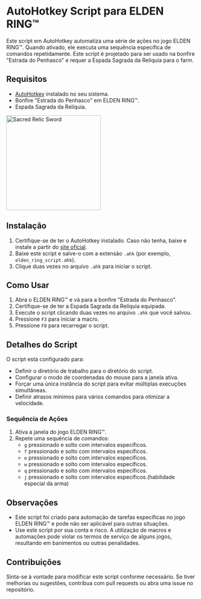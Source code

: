 # AutoHotkey Script para ELDEN RING™



Este script em AutoHotkey automatiza uma série de ações no jogo ELDEN RING™. Quando ativado, ele executa uma sequência específica de comandos repetidamente. Este script é projetado para ser usado na bonfire "Estrada do Penhasco" e requer a Espada Sagrada da Relíquia para o farm.

## Requisitos

- [AutoHotkey](https://www.autohotkey.com/) instalado no seu sistema.
- Bonfire "Estrada do Penhasco" em ELDEN RING™.
- Espada Sagrada da Relíquia.
<img src="https://i.postimg.cc/C50ft0Sp/Sacred-Relic-Sword.jpg" alt="Sacred Relic Sword" width="250">

## Instalação

1. Certifique-se de ter o AutoHotkey instalado. Caso não tenha, baixe e instale a partir do [site oficial](https://www.autohotkey.com/).
2. Baixe este script e salve-o com a extensão `.ahk` (por exemplo, `elden_ring_script.ahk`).
3. Clique duas vezes no arquivo `.ahk` para iniciar o script.

## Como Usar

1. Abra o ELDEN RING™ e vá para a bonfire "Estrada do Penhasco".
2. Certifique-se de ter a Espada Sagrada da Relíquia equipada.
3. Execute o script clicando duas vezes no arquivo `.ahk` que você salvou.
4. Pressione `F3` para iniciar a macro.
5. Pressione `F8` para recarregar o script.

## Detalhes do Script

O script está configurado para:

- Definir o diretório de trabalho para o diretório do script.
- Configurar o modo de coordenadas do mouse para a janela ativa.
- Forçar uma única instância do script para evitar múltiplas execuções simultâneas.
- Definir atrasos mínimos para vários comandos para otimizar a velocidade.

### Sequência de Ações

1. Ativa a janela do jogo ELDEN RING™.
2. Repete uma sequência de comandos:
   - `g` pressionado e solto com intervalos específicos.
   - `f` pressionado e solto com intervalos específicos.
   - `e` pressionado e solto com intervalos específicos.
   - `w` pressionado e solto com intervalos específicos.
   - `q` pressionado e solto com intervalos específicos.
   - `j` pressionado e solto com intervalos específicos.(habilidade especial da arma)

## Observações

- Este script foi criado para automação de tarefas específicas no jogo ELDEN RING™ e pode não ser aplicável para outras situações.
- Use este script por sua conta e risco. A utilização de macros e automações pode violar os termos de serviço de alguns jogos, resultando em banimentos ou outras penalidades.

## Contribuições

Sinta-se à vontade para modificar este script conforme necessário. Se tiver melhorias ou sugestões, contribua com pull requests ou abra uma issue no repositório.
